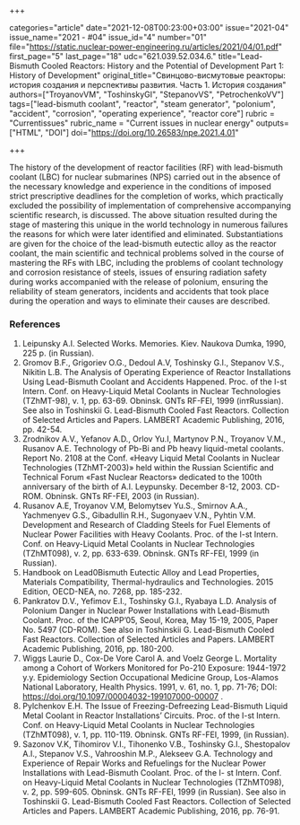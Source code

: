 +++

categories="article"
date="2021-12-08T00:23:00+03:00"
issue="2021-04"
issue_name="2021 - #04"
issue_id="4"
number="01"
file="https://static.nuclear-power-engineering.ru/articles/2021/04/01.pdf"
first_page="5"
last_page="18"
udc="621.039.52.034.6."
title="Lead-Bismuth Cooled Reactors: History and the Potential of Development Part 1: History of Development"
original_title="Свинцово-висмутовые реакторы: история создания и перспективы развития. Часть 1. История создания"
authors=["TroyanovVM", "ToshinskyGI", "StepanovVS", "PetrochenkoVV"]
tags=["lead-bismuth coolant", "reactor", "steam generator", "polonium", "accident", "corrosion", "operating experience", "reactor core"]
rubric = "Сurrentissues"
rubric_name = "Current issues in nuclear energy"
outputs=["HTML", "DOI"]
doi="https://doi.org/10.26583/npe.2021.4.01"

+++

The history of the development of reactor facilities (RF) with lead-bismuth coolant (LBC) for nuclear submarines (NPS) carried out in the absence of the necessary knowledge and experience in the conditions of imposed strict prescriptive deadlines for the completion of works, which practically excluded the possibility of implementation of comprehensive accompanying scientific research, is discussed. The above situation resulted during the stage of mastering this unique in the world technology in numerous failures the reasons for which were later identified and eliminated. Substantiations are given for the choice of the lead-bismuth eutectic alloy as the reactor coolant, the main scientific and technical problems solved in the course of mastering the RFs with LBC, including the problems of coolant technology and corrosion resistance of steels, issues of ensuring radiation safety during works accompanied with the release of polonium, ensuring the reliability of steam generators, incidents and accidents that took place during the operation and ways to eliminate their causes are described.

### References

1. Leipunsky A.I. Selected Works. Memories. Kiev. Naukova Dumka, 1990, 225 p. (in Russian).
2. Gromov B.F., Grigoriev O.G., Dedoul A.V, Toshinsky G.I., Stepanov V.S., Nikitin L.B. The Analysis of Operating Experience of Reactor Installations Using Lead-Bismuth Coolant and Accidents Happened. Proc. of the I-st Intern. Conf. on Heavy-Liquid Metal Coolants in Nuclear Technologies (TZhMT-98), v. 1, pp. 63-69. Obninsk. GNTs RF-FEI, 1999 (inтRussian). See also in Toshinskii G. Lead-Bismuth Cooled Fast Reactors. Collection of Selected Articles and Papers. LAMBERT Academic Publishing, 2016, pp. 42-54.
3. Zrodnikov A.V., Yefanov A.D., Orlov Yu.I, Martynov P.N., Troyanov V.M., Rusanov A.E. Technology of Pb-Bi and Pb heavy liquid-metal coolants. Report No. 2108 at the Conf. «Heavy Liquid Metal Coolants in Nuclear Technologies (TZhMT-2003)» held within the Russian Scientific and Technical Forum «Fast Nuclear Reactors» dedicated to the 100th anniversary of the birth of A.I. Leypunsky. December 8-12, 2003. CD-ROM. Obninsk. GNTs RF-FEI, 2003 (in Russian).
4. Rusanov A.E, Troyanov V.M, Belomytsev Yu.S., Smirnov A.A., Yachmenyev G.S., Gibadullin R.H., Sugonyaev V.N., Pyhtin V.M. Development and Research of Cladding Steels for Fuel Elements of Nuclear Power Facilities with Heavy Coolants. Proc. of the I-st Intern. Conf. on Heavy-Liquid Metal Coolants in Nuclear Technologies (TZhMT098), v. 2, pp. 633-639. Obninsk. GNTs RF-FEI, 1999 (in Russian).
5. Handbook on Lead0Bismuth Eutectic Alloy and Lead Properties, Materials Compatibility, Thermal-hydraulics and Technologies. 2015 Edition, OECD-NEA, no. 7268, pp. 185-232.
6. Pankratov D.V., Yefimov E.I., Toshinsky G.I., Ryabaya L.D. Analysis of Polonium Danger in Nuclear Power Installations with Lead-Bismuth Coolant. Proc. of the ICAPP’05, Seoul, Korea, May 15-19, 2005, Paper No. 5497 (CD-ROM). See also in Toshinskii G. Lead-Bismuth Cooled Fast Reactors. Collection of Selected Articles and Papers. LAMBERT Academic Publishing, 2016, pp. 180-200.
7. Wiggs Laurie D., Cox-De Vore Carol A. and Voelz George L. Mortality among a Cohort of Workers Monitored for Po-210 Exposure: 1944-1972 y.y. Epidemiology Section Occupational Medicine Group, Los-Alamos National Laboratory, Health Physics. 1991, v. 61, no. 1, pp. 71-76; DOI: https://doi.org/10.1097/00004032-199107000-00007 .
8. Pylchenkov E.H. The Issue of Freezing-Defreezing Lead-Bismuth Liquid Metal Coolant in Reactor Installations’ Circuits. Proc. of the I-st Intern. Conf. on Heavy-Liquid Metal Coolants in Nuclear Technologies (TZhMT098), v. 1, pp. 110-119. Obninsk. GNTs RF-FEI, 1999, (in Russian).
9. Sazonov V.K, Tihomirov V.I., Tihonenko V.B., Toshinsky G.I., Shestopalov A.I., Stepanov V.S., Vahrooshin M.P., Alekseev G.A. Technology and Experience of Repair Works and Refuelings for the Nuclear Power Installations with Lead-Bismuth Coolant. Proc. of the I- st Intern. Conf. on Heavy-Liquid Metal Coolants in Nuclear Technologies (TZhMT098), v. 2, pp. 599-605. Obninsk. GNTs RF-FEI, 1999 (in Russian). See also in Toshinskii G. Lead-Bismuth Cooled Fast Reactors. Collection of Selected Articles and Papers. LAMBERT Academic Publishing, 2016, pp. 76-91.